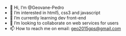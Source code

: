 - 👋 Hi, I’m @Geovane-Pedro
- 👀 I’m interested in html5, css3 and javascript
- 🌱 I’m currently learning dev front-end
- 💞️ I’m looking to collaborate on web services for users
- 📫 How to reach me on email: geo2015gps@gmail.com

<!---
Geovane-Pedro/Geovane-Pedro is a ✨ special ✨ repository because its `README.md` (this file) appears on your GitHub profile.
You can click the Preview link to take a look at your changes.
--->
